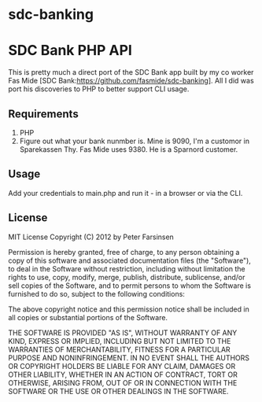 sdc-banking
===========

# SDC Bank PHP API
This is pretty much a direct port of the SDC Bank app built by my co worker Fas Mide [SDC Bank:https://github.com/fasmide/sdc-banking]. All I did was port his discoveries to PHP to better support CLI usage.

## Requirements
1. PHP
2. Figure out what your bank nunmber is. Mine is 9090, I'm a customor in Sparekassen Thy. Fas Mide uses 9380. He is a Sparnord customer.

## Usage
Add your credentials to main.php and run it - in a browser or via the CLI.

## License
MIT License
Copyright (C) 2012 by Peter Farsinsen

Permission is hereby granted, free of charge, to any person obtaining a copy
of this software and associated documentation files (the "Software"), to deal
in the Software without restriction, including without limitation the rights
to use, copy, modify, merge, publish, distribute, sublicense, and/or sell
copies of the Software, and to permit persons to whom the Software is
furnished to do so, subject to the following conditions:

The above copyright notice and this permission notice shall be included in
all copies or substantial portions of the Software.

THE SOFTWARE IS PROVIDED "AS IS", WITHOUT WARRANTY OF ANY KIND, EXPRESS OR
IMPLIED, INCLUDING BUT NOT LIMITED TO THE WARRANTIES OF MERCHANTABILITY,
FITNESS FOR A PARTICULAR PURPOSE AND NONINFRINGEMENT. IN NO EVENT SHALL THE
AUTHORS OR COPYRIGHT HOLDERS BE LIABLE FOR ANY CLAIM, DAMAGES OR OTHER
LIABILITY, WHETHER IN AN ACTION OF CONTRACT, TORT OR OTHERWISE, ARISING FROM,
OUT OF OR IN CONNECTION WITH THE SOFTWARE OR THE USE OR OTHER DEALINGS IN
THE SOFTWARE.
